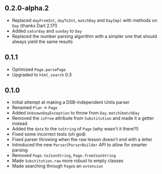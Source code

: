 ## 0.2.0-alpha.2

- Replaced `dayFromInt`, `dayToInt`, `matchDay` and `DayImpl` with methods on
`Day` (thanks Dart 2.17!)
- Added `saturday` and `sunday` to `Day`
- Replaced the number parsing algorithm with a simpler one that should always
yield the same results

## 0.1.1

- Optimized `Page.parsePage`
- Upgraded to `html_search` 0.3

## 0.1.0

- Initial attempt at making a DSB-independent Untis parser
- Renamed `Plan` → `Page`
- Added `UnknownDayException` to throw from `Day.match`/`matchDay`
- Removed the `isFree` attribute from `Substitution` and made it a getter instead
- Added the `date` to the `toString` of `Page` (why wasn't it there?!)
- Fixed some incorrect tests (oh god)
- Fixed parser throwing when the raw lesson doesn't end with a letter
- Introduced the new `Parser`/`ParserBuilder` API to allow for smarter parsing
- Removed `Page.toJsonString`, `Page.fromJsonString`
- Made `Substitution.raw` more robust to empty classes
- Made searching through `Page`s an `extension`
